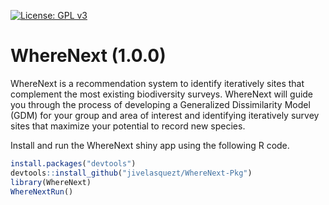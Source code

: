 [![License: GPL v3](https://img.shields.io/badge/License-GPL%20v3-blue.svg)](https://www.gnu.org/licenses/gpl-3.0)
# WhereNext (1.0.0)
WhereNext is a recommendation system to identify iteratively sites that complement the most existing biodiversity surveys. WhereNext will guide you through the process of developing a Generalized Dissimilarity Model (GDM) for your group and area of interest and identifying iteratively survey sites that maximize your potential to record new species.

Install and run the WhereNext shiny app using the following R code.

```R
install.packages("devtools")
devtools::install_github("jivelasquezt/WhereNext-Pkg")
library(WhereNext)
WhereNextRun()
```